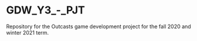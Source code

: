 # GDW_Y3_-_PJT
Repository for the Outcasts game development project for the fall 2020 and winter 2021 term.
